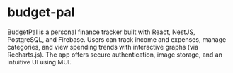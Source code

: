 # budget-pal
BudgetPal is a personal finance tracker built with React, NestJS, PostgreSQL, and Firebase. Users can track income and expenses, manage categories, and view spending trends with interactive graphs (via Recharts.js). The app offers secure authentication, image storage, and an intuitive UI using MUI.
